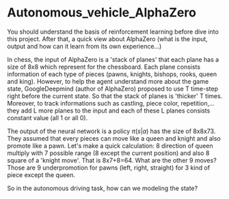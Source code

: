 # Autonomous_vehicle_AlphaZero

You should understand the basis of reinforcement learning before dive into this project. After that, a quick view about AlphaZero (what is the input, output and how can it learn from its own experience...)

In chess, the input of AlphaZero is a 'stack of planes' that each plane has a size of 8x8 which represent for the chessboard. Each plane consists information of each type of pieces (pawns, knights, bishops, rooks, queen and king). However, to help the agent understand more about the game state, GoogleDeepmind (author of AlphaZero) proposed to use T time-step right before the current state. So that the stack of planes is 'thicker' T times. Moreover, to track informations such as castling, piece color, repetition,... they add L more planes to the input and each of these L planes consists constant value (all 1 or all 0). 

The output of the neural network is a policy $\pi(s|a)$ has the size of 8x8x73. They assumed that every pieces can move like a queen and knight and also promote like a pawn. Let's make a quick calculation: 8 direction of queen multiply with 7 possible range (8 except the current position) and also 8 square of a 'knight move'. That is 8x7+8=64. What are the other 9 moves? Those are 9 underpromotion for pawns (left, right, straight) for 3 kind of piece except the queen.

So in the autonomous driving task, how can we modeling the state?
